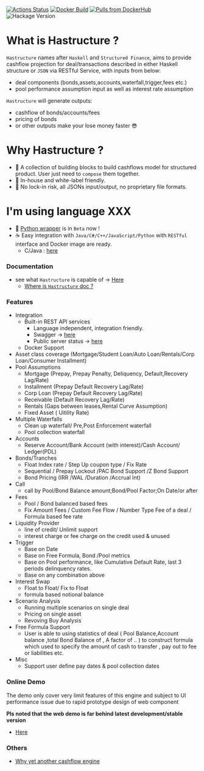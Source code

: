 [![Actions Status](https://github.com/absbox/Hastructure/workflows/Haskell%20CI/badge.svg)](https://github.com/absbox/Hastructure/actions)
[![Docker Build](https://img.shields.io/docker/v/absbox/hastructure?color=green&label=docker)](https://hub.docker.com/r/absbox/hastructure)
[![Pulls from DockerHub](https://img.shields.io/docker/pulls/absbox/hastructure.svg)](https://hub.docker.com/r/absbox/hastructure)
![Hackage Version](https://img.shields.io/hackage/v/Hastructure)


# What is Hastructure ?

``Hastructure`` names after ``Haskell`` and ``Structured Finance``, aims to provide cashflow projection for deal/transactions described in either Haskell structure or ``JSON`` via RESTful Service, with inputs from below:

* deal components (bonds,assets,accounts,waterfall,trigger,fees etc.) 
* pool performance assumption input as well as interest rate assumption

``Hastructure`` will generate outputs:

* cashflow of bonds/accounts/fees
* pricing of bonds
* or other outputs make your lose money faster :sunglasses:

# Why Hastructure ?

* :bricks: A collection of building blocks to build cashflows model for structured product. User just need to `compose` them together.
* :car: In-house and white-label friendly.
* :flags: No lock-in risk, all JSONs input/output, no proprietary file formats.

# I'm using language XXX

* :snake: [Python wrapper](https://github.com/yellowbean/PyABS) is in ``Beta`` now !
* :coffee: Easy integration with ``Java/C#/C++/JavaScript/Python`` with ``RESTful`` interface and Docker image are ready. 
  * C/Java : [here](https://github.com/absbox/Hastructure/issues/106)

### Documentation

* see what `Hastructure` is capable of -> [Here](https://absbox-doc.readthedocs.io/en/latest/)
  * [Where is `Hastructure` doc ? ](https://github.com/absbox/Hastructure/wiki/Where-is-documentation-of-Hastructure-%3F)

### Features
* Integration
  * Built-in REST API services
    * Language independent, integration friendly.
    * Swagger -> [here](https://github.com/absbox/Hastructure/blob/master/swagger.json)
    * Public server status -> [here](https://absbox.org)
  * Docker Support 
* Asset class coverage (Mortgage/Student Loan/Auto Loan/Rentals/Corp Loan/Consumer Installment)
* Pool Assumptions
  * Mortgage (Prepay, Prepay Penalty, Deliquency, Default,Recovery Lag/Rate)
  * Installment (Prepay Default Recovery Lag/Rate) 
  * Corp Loan (Prepay Default Recovery Lag/Rate)
  * Receivable (Default Recovery Lag/Rate)
  * Rentals (Gaps between leases,Rental Curve Assumption) 
  * Fixed Asset ( Uitility Rate)
* Multiple Waterfalls
  * Clean up waterfall/ Pre,Post Enforcement waterfall
  * Pool collection waterfall
* Accounts
  * Reserve Account/Bank Account (with interest)/Cash Account/ Ledger(PDL)
* Bonds/Tranches
  * Float Index rate / Step Up coupon type / Fix Rate
  * Sequential / Prepay Lockout /PAC Bond Support /Z Bond Support 
  * Bond Pricing (IRR /WAL /Duration /Accrual Int)
* Call
  * call by Pool/Bond Balance amount;Bond/Pool Factor;On Date/or after
* Fees
  * Pool / Bond balanced based fees 
  * Fix Amount Fees / Custom Fee Flow / Number Type Fee of a deal / Formula based fee rate 
* Liquidity Provider 
  * line of credit/ Unlimit support 
  * interest charge or fee charge on the credit used & unused
* Trigger 
  * Base on Date 
  * Base on Free Formula, Bond /Pool metrics
  * Base on Pool performance, like Cumulative Default Rate, last 3 periods delinquency rates.
  * Base on any combination above
* Interest Swap
  * Float to Float/ Fix to Float
  * formula based notional balance
* Scenario Analysis
  * Running multiple scenarios on single deal
  * Pricing on single asset 
  * Revoving Buy Analysis 
* Free Formula Support 
  * User is able to using statistics of deal ( Pool Balance,Account balance ,total Bond Balance of , A factor of .. ) to construct formula which used to specify the amount of cash to transfer , pay out to fee or liabilities etc.
* Misc
  * Support user define pay dates & pool collection dates 


### Online Demo

The demo only cover very limit features of this engine and subject to UI performance issue due to rapid prototype design of web component

**Pls noted that the web demo is far behind latest development/stable version**

* [Here](https://deal-bench.xyz)


### Others
* [Why yet another cashflow engine](https://github.com/absbox/Hastructure/wiki/Why-Yet-Anohter-Cashflow-Engine)
